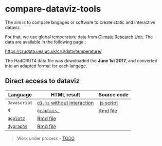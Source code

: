 # compare-dataviz-tools

The aim is to compare langages or software to create static and interactive dataviz.

For that, we use global temperature data from [Climate Research Unit](http://www.cru.uea.ac.uk/). The data are available in the following page :

<https://crudata.uea.ac.uk/cru/data/temperature/>

The HadCRUT4 data file was downloaded the **June 1st 2017**, and converted into an adapted format for each langage.

## Direct access to dataviz

Language | HTML result | Source code
-|-|-
`Javascript` | [`d3.js` without interaction](js/d3-static.html) | [js script](js/d3-static.js)
`R` |  [`graphics `](r/graphics.html) | [Rmd file](r/graphics.Rmd)
 |  [`ggplot2`](r/ggplot2.html) | [Rmd file](r/ggplot2.Rmd)
 | [`dygraphs`](r/dygraphs.html) | [Rmd file](r/dygraphs.Rmd)
 

> Work under process - [TODO](TODO)
